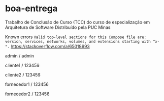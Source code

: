 # boa-entrega
Trabalho de Conclusão de Curso (TCC) do curso de especialização em Arquitetura de Software Distribuído pela PUC Minas

Known errors
`Valid top-level sections for this Compose file are: version, services, networks, volumes, and extensions starting with "x-".`
https://stackoverflow.com/a/65018993

admin / admin

cliente1 / 123456

cliente2 / 123456

fornecedor1 / 123456

fornecedor2 / 123456
